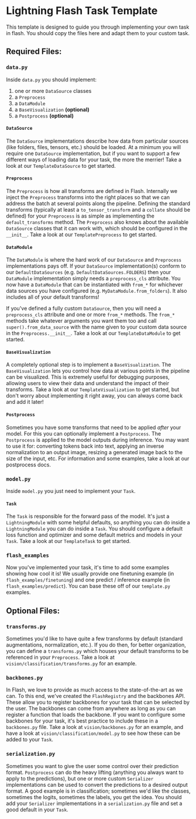 # Lightning Flash Task Template

This template is designed to guide you through implementing your own task in flash.
You should copy the files here and adapt them to your custom task.

## Required Files:

### `data.py`

Inside `data.py` you should implement:

1. one or more `DataSource` classes
2. a `Preprocess`
3. a `DataModule`
4. a `BaseVisualization` __(optional)__
5. a `Postprocess` __(optional)__

#### `DataSource`

The `DataSource` implementations describe how data from particular sources (like folders, files, tensors, etc.) should be loaded.
At a minimum you will require one `DataSource` implementation, but if you want to support a few different ways of loading data for your task, the more the merrier!
Take a look at our `TemplateDataSource` to get started.

#### `Preprocess`

The `Preprocess` is how all transforms are defined in Flash.
Internally we inject the `Preprocess` transforms into the right places so that we can address the batch at several points along the pipeline.
Defining the standard transforms (typically at least a `to_tensor_transform` and a `collate` should be defined) for your `Preprocess` is as simple as implementing the `default_transforms` method.
The `Preprocess` also knows about the available `DataSource` classes that it can work with, which should be configured in the `__init__`.
Take a look at our `TemplatePreprocess` to get started.

#### `DataModule`

The `DataModule` is where the hard work of our `DataSource` and `Preprocess` implementations pays off.
If your `DataSource` implementation(s) conform to our `DefaultDataSources` (e.g. `DefaultDataSources.FOLDERS`) then your `DataModule` implementation simply needs a `preprocess_cls` attribute.
You now have a `DataModule` that can be instantiated with `from_*` for whichever data sources you have configured (e.g. `MyDataModule.from_folders`).
It also includes all of your default transforms!

If you've defined a fully custom `DataSource`, then you will need a `preprocess_cls` attribute and one or more `from_*` methods.
The `from_*` methods take whatever arguments you want them too and call `super().from_data_source` with the name given to your custom data source in the `Preprocess.__init__`.
Take a look at our `TemplateDataModule` to get started.

#### `BaseVisualization`

A completely optional step is to implement a `BaseVisualization`. The `BaseVisualization` lets you control how data at various points in the pipeline can be visualized.
This is extremely useful for debugging purposes, allowing users to view their data and understand the impact of their transforms.
Take a look at our `TemplateVisualization` to get started, but don't worry about implementing it right away, you can always come back and add it later!

#### `Postprocess`

Sometimes you have some transforms that need to be applied _after_ your model.
For this you can optionally implement a `Postprocess`.
The `Postprocess` is applied to the model outputs during inference.
You may want to use it for: converting tokens back into text, applying an inverse normalization to an output image, resizing a generated image back to the size of the input, etc.
For information and some examples, take a look at our postprocess docs.

### `model.py`

Inside `model.py` you just need to implement your `Task`.

#### `Task`

The `Task` is responsible for the forward pass of the model.
It's just a `LightningModule` with some helpful defaults, so anything you can do inside a `LightningModule` you can do inside a `Task`.
You should configure a default loss function and optimizer and some default metrics and models in your `Task`.
Take a look at our `TemplateTask` to get started.

### `flash_examples`

Now you've implemented your task, it's time to add some examples showing how cool it is!
We usually provide one finetuning example (in `flash_examples/finetuning`) and one predict / inference example (in `flash_examples/predict`).
You can base these off of our `template.py` examples.

## Optional Files:

### `transforms.py`

Sometimes you'd like to have quite a few transforms by default (standard augmentations, normalization, etc.).
If you do then, for better organization, you can define a `transforms.py` which houses your default transforms to be referenced in your `Preprocess`.
Take a look at `vision/classification/transforms.py` for an example.

### `backbones.py`

In Flash, we love to provide as much access to the state-of-the-art as we can.
To this end, we've created the `FlashRegistry` and the backbones API.
These allow you to register backbones for your task that can be selected by the user.
The backbones can come from anywhere as long as you can register a function that loads the backbone.
If you want to configure some backbones for your task, it's best practice to include these in a `backbones.py` file.
Take a look at `vision/backbones.py` for an example, and have a look at `vision/classification/model.py` to see how these can be added to your `Task`.

### `serialization.py`

Sometimes you want to give the user some control over their prediction format.
`Postprocess` can do the heavy lifting (anything you always want to apply to the predictions), but one or more custom `Serializer` implementations can be used to convert the predictions to a desired output format.
A good example is in classification; sometimes we'd like the classes, sometimes the logits, sometimes the labels, you get the idea.
You should add your `Serializer` implementations in a `serialization.py` file and set a good default in your `Task`.
